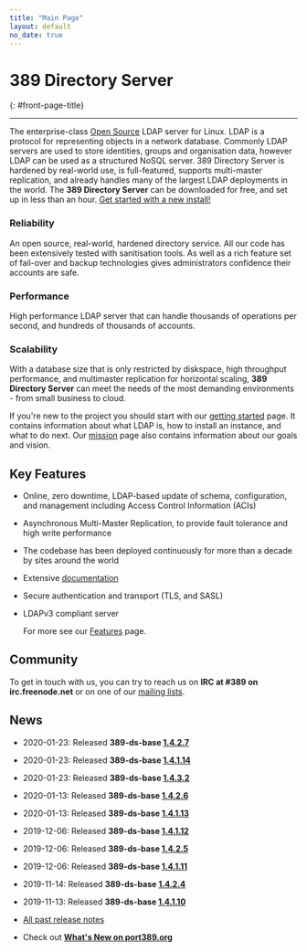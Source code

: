 ```yaml
---
title: "Main Page"
layout: default
no_date: true
---
```


# 389 Directory Server
{: #front-page-title}

---

The enterprise-class [Open Source](docs/389ds/FAQ/licensing.html) LDAP server for Linux. LDAP is a
protocol for representing objects in a network database. Commonly LDAP servers are used to store
identities, groups and organisation data, however LDAP can be used as a structured NoSQL server.
389 Directory Server is hardened by real-world use, is full-featured, supports multi-master
replication, and already handles many of the largest LDAP deployments in the world.
The **389 Directory Server** can be downloaded for free, and set up in less than an hour.
[Get started with a new install!](/docs/389ds/howto/quickstart.html)


<div id="front-page-columns" class="container-fluid">
  <div class="row">
    <div class="col-xs-12 col-md-4">
      <h3 class="front-page-column-title">
        Reliability
      </h3>
      <p class="front-page-column-text">
        An open source, real-world, hardened directory service. All our code has been extensively tested with sanitisation tools. As well as a rich feature set of fail-over and backup technologies gives administrators confidence their accounts are safe.
      </p>
    </div>
    <div class="col-xs-12 col-md-4">
      <h3 class="front-page-column-title">
        Performance
      </h3>
      <p class="front-page-column-text">
        High performance LDAP server that can handle thousands of operations per second, and hundreds of thousands of accounts.
       </p>
    </div>
    <div class="col-xs-12 col-md-4">
      <h3 class="front-page-column-title">
        Scalability
      </h3>
      <p class="front-page-column-text">
        With a database size that is only restricted by diskspace, high throughput performance, and multimaster replication for horizontal scaling, <strong>389 Directory Server</strong> can meet the needs of the most demanding environments - from small business to cloud.
      </p>
    </div>
  </div>
</div>

If you're new to the project you should start with our [getting started](docs/389ds/howto/quickstart.html) page. It contains information about what LDAP is, how to install an instance, and what to do next. Our [mission](docs/389ds/FAQ/mission.html) page also contains information about our goals and vision.

## Key Features

-   Online, zero downtime, LDAP-based update of schema, configuration, and management including Access Control Information (ACIs)
-   Asynchronous Multi-Master Replication, to provide fault tolerance and high write performance
-   The codebase has been deployed continuously for more than a decade by sites around the world
-   Extensive [documentation](https://access.redhat.com/site/documentation/Red_Hat_Directory_Server/)
-   Secure authentication and transport (TLS, and SASL)
-   LDAPv3 compliant server

    For more see our [Features](docs/389ds/FAQ/features.html) page.

## Community

To get in touch with us, you can try to reach us on **IRC at \#389 on irc.freenode.net** or on one of our [mailing lists](docs/389ds/mailing-lists.html).

## News

<!-- Try to keep this list under 10 releases  -->
- 2020-01-23: Released **389-ds-base [1.4.2.7](docs/389ds/releases/release-1-4-2-7.html)**
- 2020-01-23: Released **389-ds-base [1.4.1.14](docs/389ds/releases/release-1-4-1-14.html)**
- 2020-01-23: Released **389-ds-base [1.4.3.2](docs/389ds/releases/release-1-4-3-2.html)**
- 2020-01-13: Released **389-ds-base [1.4.2.6](docs/389ds/releases/release-1-4-2-6.html)**
- 2020-01-13: Released **389-ds-base [1.4.1.13](docs/389ds/releases/release-1-4-1-13.html)**
- 2019-12-06: Released **389-ds-base [1.4.1.12](docs/389ds/releases/release-1-4-1-12.html)**
- 2019-12-06: Released **389-ds-base [1.4.2.5](docs/389ds/releases/release-1-4-2-5.html)**
- 2019-12-06: Released **389-ds-base [1.4.1.11](docs/389ds/releases/release-1-4-1-11.html)**
- 2019-11-14: Released **389-ds-base [1.4.2.4](docs/389ds/releases/release-1-4-2-4.html)**
- 2019-11-13: Released **389-ds-base [1.4.1.10](docs/389ds/releases/release-1-4-1-10.html)**

- [All past release notes](docs/389ds/releases/release-notes.html)

- Check out **[What's New on port389.org](whats_new.html)**


<br>
